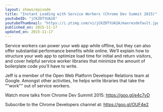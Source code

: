```yaml
---
layout: shows/episode
title: "Instant Loading with Service Workers (Chrome Dev Summit 2015)"
youtubeID: "jCKZDTtUA2A"
youtubeThumbnail: "https://i.ytimg.com/vi/jCKZDTtUA2A/maxresdefault.jpg"
published_on: 2015-11-17
updated_on: 2015-11-17
---
```


Service workers can power your web app while offline, but they can also offer substantial performance benefits while online. We’ll explain how to structure your web app to optimize load time for initial and return visitors, and cover helpful service worker libraries that minimize the amount of boilerplate code you’ll have to write.

Jeff is a member of the Open Web Platform Developer Relations team at Google. Amongst other activities, he helps write libraries that take the ""work"" out of service workers.

Watch more talks from Chrome Dev Summit 2015: https://goo.gl/e4c7vD

Subscribe to the Chrome Developers channel at: https://goo.gl/OUF4e2
